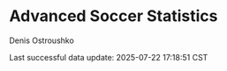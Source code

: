 # Advanced Soccer Statistics
Denis Ostroushko

<!-- gfm -->

Last successful data update: 2025-07-22 17:18:51 CST
